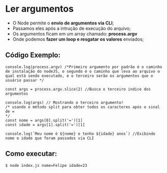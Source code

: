 # Ler argumentos
- O Node permite o **envio de argumentos via CLI**;
- Passamos eles após a intrução de execução do arquivo;
- Os argumentos ficam em um array chamado: **process.argv**
- Onde podemos **fazer um loop e resgatar os valores** enviados;

## Código Exemplo:
```JS
console.log(process.argv) /*Primeiro argumento por padrão é o caminho de instalação do nodeJS, o segundo é o caminho que leva ao arquivo o qual está sendo executado, e o terceiro serão os argumentos que o usuário passar */

const args = process.argv.slice(2) //Busca o terceiro indice dos argumentos

console.log(args) // Mostrando o terceiro argumento!
/* usando o método split para obter todos os caracteres após o sinal de = 
*/
const nome = args[0].split('=')[1] 
const idade = args[1].split('=')[1]

console.log(`Meu nome é ${nome} e tenho ${idade} anos`) //Exibindo nome e idade que foram passados via CLI
```
## Como executar:
```bash
$ node index.js nome=Felipe idade=23
```